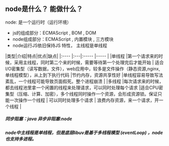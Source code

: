 ## node是什么？ 能做什么？
node: 是一个运行时（运行环境）
- js的组成部分：ECMAScript , BOM , DOM
- node组成部分：ECMAScript , 内置模块 , 三方模块
- node运行JS依旧保持JS 特性， 主线程是单线程


|类型|介绍|特点|优点|缺点|
|:----    |:---|:----- |-----   |
|单线程 |第一个请求来的时候，采用主线程，同时第二个来的时候，需要等待第一个处理完后才能开始 | 适合I/O密集型（读写数据，文件），web应用中，较多是文件操作（静态资源,nginx,单线程模型），从上到下执行代码  |节约内存，资源共享性好 |单线程容易导致写法紊乱，一个线程可能导致页面假死。整个进程崩溃   |
|多线程 |每次请求来的时候，都去线程池里拿一个闲置的线程来处理请求，可以同时处理每个请求  |适合CPU密集型（压缩、计算、加密），多个线程同时操作一个资源，会形成资源锁。保证只能一次操作一个线程 | 可以同时处理多个请求 | 浪费内存资源，来一个请求，开一个线程    |

##### 同步阻塞：java     异步非阻塞:node 
##### node中主线程是单线程，但是底层libuv是基于多线程模型 (eventLoop) ，node也支持多进程。
